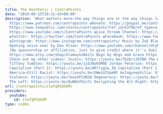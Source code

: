 ```yaml
---
title: The Aesthetic | ContraPoints
date: "2019-09-15T10:31:43+08:00"
description: 'What matters more—the way things are or the way things look? ✿Patreon:
  https://www.patreon.com/contrapoints ✿Donate: https://paypal.me/contrapoints ✿Merch:
  https://www.teepublic.com/stores/contrapoints?ref_id=5379&ref_type=aff ✿Subscribe:
  https://www.youtube.com/c/ContraPoints ✿Live Stream Channel: https://www.youtube.com/c/ContraPointsLive
  ✿Twitter: https://twitter.com/ContraPoints ✿Facebook: https://www.facebook.com/ContraPoints/
  ✿Instagram: https://www.instagram.com/contrapoints/ Music by Zoë Blade: http://www.zoeblade.com/
  Opening voice over by Dan Olson: https://www.youtube.com/channel/UCyNtlmLB73-7gtlBz00XOQQ
  [No sponsorship or affiliation, just to give credit where it''s due] Nails by GlamazonNails
  https://www.etsy.com/shop/GlamazonNails Wigs by Wigs and Grace https://www.instagram.com/wigsandgrace/?hl=en
  Check out my other videos: Incels: https://youtu.be/fD2briZ6fB0 The West: https://youtu.be/hyaftqCORT4
  Tiffany Tumbles: https://youtu.be/j1dJ8whOM8E Jordan Peterson: https://youtu.be/4LqZdkkBDas
  Capitalism (Part 2): https://youtu.be/AR7ryg1w_IQ Capitalism (Part 1): https://youtu.be/gJW4-cOZt8A
  America—Still Racist: https://youtu.be/GWwiUIVpmNY Autogynephilia: https://youtu.be/6czRFLs5JQo
  Violence: https://youtu.be/lmsoVFCUN3Q Degeneracy: https://youtu.be/9BlNGZunYM8
  The Left: https://youtu.be/QuN6GfUix7c Decrypting the Alt-Right: https://youtu.be/Sx4BVGPkdzk'
url: /contrapoints/z1afqR5QkDM/
providers:
  youtube:
    id: z1afqR5QkDM
type: video
---
```

